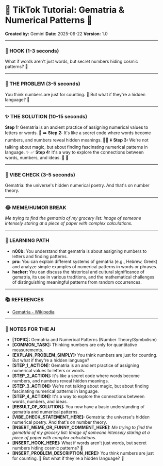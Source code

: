 
# 🎵 TikTok Tutorial: Gematria & Numerical Patterns 🎵

**Created by:** Gemini
**Date:** 2025-09-22
**Version:** 1.0

---

### 🤩 HOOK (1-3 seconds)

What if words aren't just words, but secret numbers hiding cosmic patterns? 🤯

---

### 🤔 THE PROBLEM (3-5 seconds)

You think numbers are just for counting. 🔢 But what if they're a hidden language? 🤫

---

### ✨ THE SOLUTION (10-15 seconds)

**Step 1:** Gematria is an ancient practice of assigning numerical values to letters or words. 📜 ➡️
**Step 2:** It's like a secret code where words become numbers, and numbers reveal hidden meanings. 🕵️‍♀️ ⬇️
**Step 3:** We're not talking about magic, but about finding fascinating numerical patterns in language. ✨ ✅
**Step 4:** It's a way to explore the connections between words, numbers, and ideas. 🔗 🎉

---

### 💅 VIBE CHECK (3-5 seconds)

Gematria: the universe's hidden numerical poetry. And that's on number theory.

---

### 😂 MEME/HUMOR BREAK

*Me trying to find the gematria of my grocery list:*
*Image of someone intensely staring at a piece of paper with complex calculations.*

---

### 🧠 LEARNING PATH

*   **n00b:** You understand that gematria is about assigning numbers to letters and finding patterns.
*   **pro:** You can explain different systems of gematria (e.g., Hebrew, Greek) and analyze simple examples of numerical patterns in words or phrases.
*   **hacker:** You can discuss the historical and cultural significance of gematria, its use in various traditions, and the mathematical challenges of distinguishing meaningful patterns from random occurrences.

---

### 📚 REFERENCES

*   [Gematria - Wikipedia](https://en.wikipedia.org/wiki/Gematria)

---

### 📝 NOTES FOR THE AI

*   **[TOPIC]:** Gematria and Numerical Patterns (Number Theory/Symbolism)
*   **[COMMON_TASK]:** Thinking numbers are only for quantitative measurements.
*   **[EXPLAIN_PROBLEM_SIMPLY]:** You think numbers are just for counting. But what if they're a hidden language?
*   **[STEP_1_ACTION]:** Gematria is an ancient practice of assigning numerical values to letters or words.
*   **[STEP_2_ACTION]:** It's like a secret code where words become numbers, and numbers reveal hidden meanings.
*   **[STEP_3_ACTION]:** We're not talking about magic, but about finding fascinating numerical patterns in language.
*   **[STEP_4_ACTION]:** It's a way to explore the connections between words, numbers, and ideas.
*   **[RESULT_OF_SOLUTION]:** You now have a basic understanding of gematria and numerical patterns.
*   **[VIBE_CHECK_STATEMENT_HERE]:** Gematria: the universe's hidden numerical poetry. And that's on number theory.
*   **[INSERT_MEME_OR_FUNNY_COMMENT_HERE]:** *Me trying to find the gematria of my grocery list:*
*Image of someone intensely staring at a piece of paper with complex calculations.*
*   **[INSERT_HOOK_HERE]:** What if words aren't just words, but secret numbers hiding cosmic patterns? 🤯
*   **[INSERT_PROBLEM_DESCRIPTION_HERE]:** You think numbers are just for counting. 🔢 But what if they're a hidden language? 🤫
